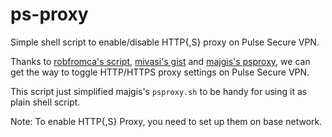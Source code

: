 # ps-proxy

Simple shell script to enable/disable HTTP{,S} proxy on Pulse Secure VPN.

Thanks to [robfromca's script](https://github.com/robfromca/random-scripts/blob/master/vpn-charles.rb), [mivasi's gist](https://gist.github.com/mivasi/bc0046aa2277a64726c8) and [majgis's psproxy](https://github.com/majgis/psproxy), we can get the way to toggle HTTP/HTTPS proxy settings on Pulse Secure VPN.

This script just simplified majgis's `psproxy.sh` to be handy for using it as plain shell script.

Note: To enable HTTP{,S} Proxy, you need to set up them on base network.
